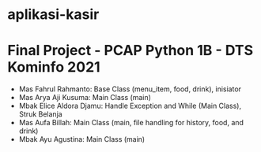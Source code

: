 # aplikasi-kasir

<h1>Final Project - PCAP Python 1B - DTS Kominfo 2021 </h2>

<ul>
<li>Mas Fahrul Rahmanto: Base Class (menu_item, food, drink), inisiator</li>
<li>Mas Arya Aji Kusuma: Main Class (main)</li>
<li>Mbak Elice Aldora Djamu: Handle Exception and While (Main Class), Struk Belanja</li>
<li>Mas Aufa Billah: Main Class (main, file handling for history, food, and drink)</li>
<li>Mbak Ayu Agustina: Main Class (main)</li>
</ul>
